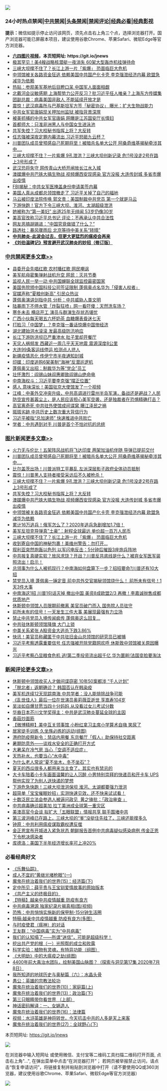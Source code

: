 ![](https://raw.githubusercontent.com/fqnews/bnews/master/64photo/fqnews-qr.jpg)

<div id="tt">
<h3>24小时热点禁闻|<a href="#%E4%B8%AD%E5%85%B1%E7%A6%81%E9%97%BB%E6%9B%B4%E5%A4%9A%E6%96%87%E7%AB%A0">中共禁闻</a>|<a href="#%E5%9B%BE%E7%89%87%E6%96%B0%E9%97%BB%E6%9B%B4%E5%A4%9A%E6%96%87%E7%AB%A0">头条禁闻</a>|<a href="#%E6%96%B0%E9%97%BB%E8%AF%84%E8%AE%BA%E6%9B%B4%E5%A4%9A%E6%96%87%E7%AB%A0">禁闻评论|<a href="#%E5%BF%85%E7%9C%8B%E7%BB%8F%E5%85%B8%E5%A5%BD%E6%96%87">经典必看|<a href="https://gitlab.com/zh99/dong/-/blob/master/README.md#%E7%9C%9F%E7%9B%B8%E8%A7%86%E9%A2%91">经典影视</a></h3>
<div><b>提示：</b>微信如提示停止访问该网页，须先点击右上角三个点，选择浏览器打开。国产浏览器可能已屏蔽本项目，建议使用谷歌Chrome、苹果Safari、微软Edge等官方浏览器。</div>
<ul>
<li><b><a href="http://d1.bdrive.tk/64.mp4" target="_blank">六四图片视频</a>，本页短网址: https://git.io/jnews</b></li>
<li><a href="/cbnews/20200726/1366515.md">极其罕见！美4艘战略核潜艇一夜消失 60架大型轰炸机挂弹待命 </a></li>
<li><a href="/topimagenews/20200726/1366502.md">三峡大坝撑不住了？长江上游一片「紫爆」 恐面临巨大危机</a></li>
<li><a href="/topimagenews/20200726/1366505.md">中领馆被关各路资金狂逃 依赖美国中共国产化卡壳 李克强泄经济内幕 欧盟急减华为依赖</a></li>
<li><a href="/cnnews/20200726/1366593.md">热贴：参观美军基地后目瞪口呆 中国军人面面相觑</a></li>
<li><a href="/comments/20200727/1366719.md">北戴河会议敏感期 上海帮势力公开反习？批习近平任人唯亲？上海东方传媒集团副总裁：病毒美国非敌人 不能延续开放才是</a></li>
<li><a href="/cbnews/20200726/1366519.md">震惊！武汉病毒所与巴基斯坦军方签「秘密协议」 曝光：扩大生物战能力</a></li>
<li><a href="/cnnews/20200726/1366590.md">中共女军官唐娟现关押加州监狱 被指背景深厚</a></li>
<li><a href="/comments/20200727/1366743.md">被美抓捕的中共女军官唐娟 网曝是江苏国安厅长情妇</a></li>
<li><a href="/cbnews/20200727/1366723.md">首都师大：只准非洲黑人与中国女生进泳池</a></li>
<li><a href="/topimagenews/20200726/1366644.md">共军失控？习大校秘书指挥上将？大反转</a></li>
<li><a href="/comments/20200727/1366751.md">任志强被深夜定罪内幕流出 习近平怒砸九云杯？</a></li>
<li><a href="/topimagenews/20200727/1366805.md">川普团队成员曾预感自己死期将至！被暗杀名单大公开 阿桑奇维基揭秘牵涉其中….</a></li>
<li><a href="/topimagenews/20200726/1366657.md">三峡大坝撑不住？一片紫爆 9孔泄洪？三峡大坝创新记录 危!1号没走2号在路上3号形成了</a></li>
<li><a href="/cbnews/20200727/1366688.md">武汉恐将失守 网传青山大桥开闸放长江水入城</a></li>
<li><a href="/topimagenews/20200726/1366506.md">澳媒爆中共巴铁大搞生物战 视频爆西安现感染 官方没报 大连传封城 多省市爆出疫情</a></li>
<li><a href="/cbnews/20200727/1366671.md">FBI揭秘：中共女军医掩盖身份申请美签内幕</a></li>
<li><a href="/cbnews/20200727/1366739.md">美国人真从成都总领馆撤走了 习近平关掉了自己的福地</a></li>
<li><a href="/comments/20200727/1366717.md">马云被印度法院传唤 郭文贵：美国制裁中共党员 第一个就是马云</a></li>
<li><a href="/cbnews/20200727/1366842.md">下游快跑！官方下令三峡大坝、淮河、太湖超级泄洪</a></li>
<li><a href="/yule/20200727/1366675.md">她被称为“第一美妇” 出道25年无绯闻 53岁仍像30岁</a></li>
<li><a href="/cbnews/20200727/1366731.md">美高官改称习近平总书记 评论：不再承认中共合法性</a></li>
<li><a href="/cbnews/20200727/1366754.md">网友恶搞胡锡进：“中国究竟做错了什么？”</a></li>
<li><a href="/worldnews/usa/20200727/1366713.md">路透社：暴风骤雨后 北京等待中美关系“转晴”</a></li>
<li><b><a href="/comments/20200211/1275071.md" target="_blank">中共肺炎-此波会过去，但更大更猛烈的瘟疫会再来</a></b></li>
<li><b><a href="/comments/20200207/1272816.md" target="_blank">《刘伯温碑记》预言避开武汉肺炎的妙招（修订版）</a></b></li>
</ul>
</div>

<div class="catlist">
<h3><a href="/cbnews/" target="_blank">中共禁闻</a><span><a href="/cbnews/" target="_blank" rel="nofollow">更多文章>></a></span></h3>
<ul>
<li><a href="/cbnews/20200727/1367010.md" target="_blank">县委开会先唱红歌 农村播红歌 网民嘲讽</a></li>
<li><a href="/cbnews/20200727/1366994.md" target="_blank">美军航母密集弹射战机升空 网民：灭共节奏</a></li>
<li><a href="/cbnews/20200727/1366991.md" target="_blank">监视人民一举一动 中共国蝉联全球监控最密国家</a></li>
<li><a href="/cbnews/20200727/1366990.md" target="_blank">美国务院颁中国科技公司签证限制 蓬佩奥点名华为「侵害人权者」</a></li>
<li><a href="/cbnews/20200727/1366989.md" target="_blank">官媒声称“夏粮创新高” 引民众热议</a></li>
<li><a href="/cbnews/20200727/1366986.md" target="_blank">蓬佩奥演讲剑指中共 分析：中共威胁人类文明</a></li>
<li><a href="/cbnews/20200727/1366962.md" target="_blank">陆暴雨下不停水管「炸裂狂喷」网一看吓傻：天然洗车场？</a></li>
<li><a href="/cbnews/20200727/1366961.md" target="_blank">寒冬未去 横店开工 演员与群演生存状态堪忧</a></li>
<li><a href="/cbnews/20200727/1366956.md" target="_blank">广西小伙每天喝五六杯奶茶 血糖爆表昏迷七天</a></li>
<li><a href="/cbnews/20200727/1366952.md" target="_blank">打脸习「中国梦」？李克强一番话惊爆中国惨经济</a></li>
<li><a href="/cbnews/20200727/1366951.md" target="_blank">湖北建始洪水滚滚 发最高级防汛响应</a></li>
<li><a href="/cbnews/20200727/1366947.md" target="_blank">长江下游防洪坝已严重渗水 肚子里却开餐厅</a></li>
<li><a href="/cbnews/20200727/1366944.md" target="_blank">天灾人祸频发 西藏近一周几乎天天地震 震源深度8公里</a></li>
<li><a href="/cbnews/20200727/1366930.md" target="_blank">大连99条客运线停运 检测点人挤人</a></li>
<li><a href="/cbnews/20200727/1366929.md" target="_blank">新疆疫情恶化 传伊宁市半夜通知封城</a></li>
<li><a href="/cbnews/20200727/1366916.md" target="_blank">印媒：印度追购6架美制“海神”反潜巡逻机</a></li>
<li><a href="/cbnews/20200727/1366915.md" target="_blank">蓬佩奥又出招：制裁华为等“党企”员工</a></li>
<li><a href="/cbnews/20200727/1366904.md" target="_blank">壮怀激烈：阎锡山妹阎惠卿致阎锡山绝命电</a></li>
<li><a href="/cbnews/20200727/1366894.md" target="_blank">中南海权斗：习近平要李克强“摆正位置”</a></li>
<li><a href="/cbnews/20200727/1366893.md" target="_blank">感人 意味深长！美国驻京大使馆发了一个视频</a></li>
<li><a href="/cbnews/20200727/1366888.md" target="_blank">江峰：中美外交冲突升级，中共高调进行雷州半岛军演，备战还是避战？人民防空宣传甚嚣尘上，是人民应该担心美军空袭，还是独裁者在恐惧精确打击？</a></li>
<li><a href="/cbnews/20200727/1366887.md" target="_blank">高官离奇死 中共驻外使馆成间谍窝 曝江泽民之祸</a></li>
<li><a href="/cbnews/20200727/1366886.md" target="_blank">斑斑劣跡 中共历史上数次重大背信行为</a></li>
<li><a href="/cbnews/20200727/1366878.md" target="_blank">习近平被指“总加速师” 快速推进中共败亡</a></li>
<li><a href="/cbnews/20200727/1366877.md" target="_blank">学者：中共遇到对手 川普是首个不怕对抗的总统</a></li>

</ul>
</div>
<div class="catlist">
<h3><a href="/topimagenews/" target="_blank">图片新闻</a><span><a href="/topimagenews/" target="_blank" rel="nofollow">更多文章>></a></span></h3>
<ul>
<li><a href="/topimagenews/20200727/1366924.md" target="_blank">火力无与伦比！五架阵风战机将飞达印度 两架加油机伴随 导弹已提前交付</a></li>
<li><a href="/topimagenews/20200727/1366805.md" target="_blank">川普团队成员曾预感自己死期将至！被暗杀名单大公开 阿桑奇维基揭秘牵涉其中….</a></li>
<li><a href="/topimagenews/20200727/1366794.md" target="_blank">比尔盖茨出场！川普派特工平暴乱 左派深层影子政府全体动员抵制</a></li>
<li><a href="/topimagenews/20200727/1366775.md" target="_blank">震惊！川普黑人支持者接受采访后不久被枪杀！</a></li>
<li><a href="/topimagenews/20200726/1366657.md" target="_blank">三峡大坝撑不住？一片紫爆 9孔泄洪？三峡大坝创新记录 危!1号没走2号在路上3号形成了</a></li>
<li><a href="/topimagenews/20200726/1366644.md" target="_blank">共军失控？习大校秘书指挥上将？大反转</a></li>
<li><a href="/topimagenews/20200726/1366506.md" target="_blank">澳媒爆中共巴铁大搞生物战 视频爆西安现感染 官方没报 大连传封城 多省市爆出疫情</a></li>
<li><a href="/topimagenews/20200726/1366505.md" target="_blank">中领馆被关各路资金狂逃 依赖美国中共国产化卡壳 李克强泄经济内幕 欧盟急减华为依赖</a></li>
<li><a href="/topimagenews/20200726/1366504.md" target="_blank">累计16万逃兵！俄军怎么了？2020年逃兵急剧增加1.7倍！</a></li>
<li><a href="/topimagenews/20200726/1366503.md" target="_blank">美军反坦克导弹真&#8221;土豪&#8221;：射程全球最远 单价超一百万人民币</a></li>
<li><a href="/topimagenews/20200726/1366502.md" target="_blank">三峡大坝撑不住了？长江上游一片「紫爆」 恐面临巨大危机</a></li>
<li><a href="/topimagenews/20200726/1366501.md" target="_blank">收到寄自中国的神秘包裹！美维州警告：勿打开&#8230;</a></li>
<li><a href="/topimagenews/20200726/1366500.md" target="_blank">叙利亚突然炮轰以色列 以军闪电反击：5分钟后摧毁3座炮兵阵地</a></li>
<li><a href="/topimagenews/20200725/1366320.md" target="_blank">中共报复真硬实软？放风求饶？开战？川普反共底线是什么？被弃女军医军装照流出！启示！</a></li>
<li><a href="/topimagenews/20200725/1366305.md" target="_blank">总领事为​​​什么人被抓现行？中南海如何盘算下一步？招招要命?川普还有10大招</a></li>
<li><a href="/topimagenews/20200725/1366252.md" target="_blank">禁党员入境 蓬佩奥一锤定音 前中共外交官揭秘领馆烧什么！ 前所未有信号！1天3件大事</a></li>
<li><a href="/topimagenews/20200725/1366241.md" target="_blank">中南海这1招 川普1句话灭掉 撤出中国 美资8成欧盟2/3 再撤！李嘉诚抛售成都优质地产</a></li>
<li><a href="/topimagenews/20200725/1366080.md" target="_blank">休斯顿中领馆人员限期前撤离 美官员破门而入 国务院人员驻守</a></li>
<li><a href="/topimagenews/20200725/1366045.md" target="_blank">前所未有的信号！一天发生三件大事 美展现最强有力立场</a></li>
<li><a href="/topimagenews/20200725/1366028.md" target="_blank">禁止中共党员入境传闻疯传 蓬佩奥这么回复&#8230;</a></li>
<li><a href="/topimagenews/20200725/1365910.md" target="_blank">中共驻休斯顿领馆降旗 大门上锁</a></li>
<li><a href="/topimagenews/20200725/1365903.md" target="_blank">中美关系紧张 A股资金大逃杀下跌3.86%</a></li>
<li><a href="/topimagenews/20200725/1365879.md" target="_blank">快讯！美官员称藏匿于中共驻旧金山总领馆的研究员已被捕</a></li>
<li><a href="/topimagenews/20200724/1365853.md" target="_blank">习近平考察透露重要信号 任志强被开除党籍网欢呼 休斯敦中领馆被关原因曝光</a></li>
<li><a href="/topimagenews/20200724/1365801.md" target="_blank">习近平考察凸显粮食危机 逃!第二季投资流出超千亿 华为噩耗!法国变脸要淘汰</a></li>

</ul>
</div>
<div class="catlist">
<h3><a href="/comments/" target="_blank">新闻评论</a><span><a href="/comments/" target="_blank" rel="nofollow">更多文章>></a></span></h3>
<ul>
<li><a href="/comments/20200727/1366988.md" target="_blank">休斯顿中领馆收买人才做间谍窃密 10年50案都涉 “千人计划”</a></li>
<li><a href="/comments/20200727/1366983.md" target="_blank">「脱北者」返朝确诊？ 韩国否认在韩染疫</a></li>
<li><a href="/comments/20200727/1366980.md" target="_blank">美军机连续12天现踪南海 中共学者：没人能排除战争可能</a></li>
<li><a href="/comments/20200727/1366954.md" target="_blank">《乱世佳人》最后一位在世演员奥莉薇亚逝世  享嵩寿104岁</a></li>
<li><a href="/comments/20200727/1366953.md" target="_blank">吴淡如自爆甘愿当四十分妈妈  从没看过女儿考试分数</a></li>
<li><a href="/comments/20200727/1366943.md" target="_blank">华裔日本芥川文学奖得主：中共是武汉肺炎蔓延全球的主因</a></li>
<li><a href="/comments/20200727/1366942.md" target="_blank">香菇炒面筋</a></li>
<li><a href="/comments/20200727/1366935.md" target="_blank">【微博精粹】美中互关领事馆 小粉红拿习主席小学算术自嗨 笑尿了</a></li>
<li><a href="/comments/20200727/1366923.md" target="_blank">居家徒手训练 久坐族必练的运动(组图)</a></li>
<li><a href="/comments/20200727/1366922.md" target="_blank">港府防疫祭新令：禁店内用餐  东京餐厅「假人」助保持社交距离</a></li>
<li><a href="/comments/20200727/1366921.md" target="_blank">暑期防意外——谈戏水安全的正确打开方式</a></li>
<li><a href="/comments/20200727/1366920.md" target="_blank">大暑呆在冷气房  当心「空调不适应症」</a></li>
<li><a href="/comments/20200727/1366919.md" target="_blank">天热补水，也要当心“水中毒”</a></li>
<li><a href="/comments/20200727/1366918.md" target="_blank">为什么老人常说“夏不坐木，冬不坐石”？</a></li>
<li><a href="/comments/20200727/1366917.md" target="_blank">夏天的西瓜很多人都用来当主食了，其实也有禁忌的</a></li>
<li><a href="/comments/20200727/1366901.md" target="_blank">大卡车陪着小卡车画面温馨的让人沉醉  小男特别崇拜的快递员和开卡车 UPS帮他实现了为别人送快递的梦想</a></li>
<li><a href="/comments/20200727/1366896.md" target="_blank">下游危急快跑！三峡大坝泄洪保坝 淮河、太湖都要强力泄洪</a></li>
<li><a href="/comments/20200727/1366895.md" target="_blank">超简单「宝宝催眠妙招」实测快速见效，还不快来试试看！</a></li>
<li><a href="/comments/20200727/1366890.md" target="_blank">十数泛民立法会参选人被逼问政见  黄之锋批：「政治审查 」</a></li>
<li><a href="/comments/20200727/1366889.md" target="_blank">中共病毒确诊超美加 拉丁美洲成全球第一重灾区</a></li>
<li><a href="/comments/20200727/1366875.md" target="_blank">美澳高官今会谈 拟扩大「五眼联盟」情报共享 联手围堵中共</a></li>
<li><a href="/comments/20200727/1366858.md" target="_blank">第三波洪峰已在路上，三峡大坝的“爹”没挺住先挂了，三峡还能撑多久</a></li>
<li><a href="/comments/20200727/1366837.md" target="_blank">钟原：中共利用瘟疫谋取霸权遭反噬</a></li>
<li><a href="/comments/20200727/1366836.md" target="_blank">金正恩宣布开城进入紧急状态 朝鲜报告首例中共病毒疑似感染病例 传金正恩下令枪决感染者</a></li>
<li><a href="/comments/20200727/1366826.md" target="_blank">库德洛：美国下半年经济增长率可上冲20%</a></li>

</ul>
</div>

<div class="catlist">
<h3>必看经典好文</h3>
<ul>
<li><a href="/comments/20200527/783191.md" target="_blank">《乐舞仙踪》</a></li>
<li><a href="/lifebaike/20200527/1334909.md" target="_blank">成人不宜的“黄继光堵枪眼”(一)</a></li>
<li><a href="/topimagenews/20180610/955499.md" target="_blank">魔鬼在统治着我们的世界(15)：经济篇(下)</a></li>
<li><a href="/comments/20200616/1345658.md" target="_blank">定中所见：薛平贵与王宝钏爱情故事的原始版本</a></li>
<li><a href="/bookwiki/20171120/858084.md" target="_blank">《共产主义的终极目的》</a></li>
<li><a href="/comments/20200424/1318689.md" target="_blank">【特稿】越亲中共疫情越重 防疫有良方</a></li>
<li><a href="/ccpdope/20200412/1311165.md" target="_blank">中共病毒溯源 独家纪录片揭真相(图/视频)</a></li>
<li><a href="/baitai/20200711/1359005.md" target="_blank">恐怖：中共悄悄实施新的保甲制-15分钟生活圈</a></li>
<li><a href="/ccpdope/20200425/1319297.md" target="_blank">特稿:越亲中共疫情越重 防疫有良方(多图）</a></li>
<li><a href="/comments/20200327/1301424.md" target="_blank">与时疫使君（瘟神）的对话</a></li>
<li><a href="/comments/20200318/1295755.md" target="_blank">王友群：“中国病毒”实为“中共病毒”</a></li>
<li><a href="/sohnews/20161029/607205.md" target="_blank">我们的认知塌了——所谓“迷信”，可能是超级科学！</a></li>
<li><a href="/comments/20200629/1352460.md" target="_blank">挖出共产党的根（一）光照帮的成立和败露</a></li>
<li><a href="/comments/20200605/783205.md" target="_blank">科学实验：植物有灵魂，有特异功能（组图）</a></li>
<li><a href="/comments/20200203/1269785.md" target="_blank">《大明劫》中的大瘟疫之劫(组图)</a></li>
<li><a href="/comments/20200712/1359461.md" target="_blank">4400年前大禹治水团队，绘制美国山脉图？（探索与洞见第17集 2020年7月8日）</a></li>
<li><a href="/cbnews/20171115/856086.md" target="_blank">我所知道的地球历史与奥秘篇（六）：水晶头骨</a></li>
<li><a href="/comments/20200313/1292991.md" target="_blank">愚公：英雄的宗教法轮功</a></li>
<li><a href="/topimagenews/20180529/950153.md" target="_blank">魔鬼在统治着我们的世界(10)：家庭篇(上)</a></li>
<li><a href="/topimagenews/20180602/951960.md" target="_blank">魔鬼在统治着我们的世界(13)：政治篇(下)</a></li>
<li><a href="/comments/20200426/1319648.md" target="_blank">第三只眼睛带你看世界 （上部）</a></li>
<li><a href="/comments/20200609/1342224.md" target="_blank">神话密码解译：一、女娲造人</a></li>
<li><a href="/topimagenews/20180615/958090.md" target="_blank">魔鬼在统治着我们的世界(16)：法律篇</a></li>
<li><a href="/comments/20200623/1273653.md" target="_blank">视频：水浒英雄是神将转世，今天抗击中共的人多是天上来客</a></li>
<li><a href="/comments/20181224/1052333.md" target="_blank">魔鬼在统治着我们的世界(27)：全球野心(下)</a></li>

</ul>
</div>

本页短网址: https://git.io/jnews

![](https://raw.githubusercontent.com/fqnews/bnews/master/64photo/fqnews-qr.jpg)

在浏览器中输入短网址 或使用微信、支付宝等二维码工具扫描二维码打开页面, 点击右上角"...", 在弹出菜单中点击“在浏览器打开”； 若网页被举报禁止访问，请点击“恢复申请访问”，将链接复制并粘贴到浏览器中打开（请不要使用QQ或360浏览器，建议使用谷歌Chrome、苹果Safari、微软Edge等官方浏览器）

![](https://raw.githubusercontent.com/fqnews/bnews/master/64photo/wx.jpg)
